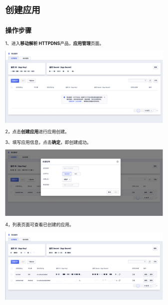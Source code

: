 # 创建应用

## 操作步骤

1、进入**移动解析 HTTPDNS**产品，**应用管理**页面。

![](/images/createapp1.png)

2，点击**创建应用**进行应用创建。

3、填写应用信息，点击**确定**，即创建成功。

![](/images/createapp2.png)

4，列表页面可查看已创建的应用。

![](/images/createapp3.png)

